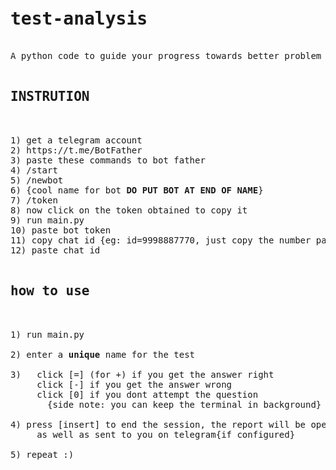 <pre>
<h1>test-analysis</h1>
A python code to guide your progress towards better problem solving
  
<H2><B>INSTRUTION</B></H2>
  
1) get a telegram account
2) https://t.me/BotFather
3) paste these commands to bot father
4) /start
5) /newbot
6) {cool name for bot <B>DO PUT BOT AT END OF NAME</B>}
7) /token
8) now click on the token obtained to copy it
9) run main.py
10) paste bot token
11) copy chat id {eg: id=9998887770, just copy the number part}
12) paste chat id

<H2>how to use</H2>

1) run main.py
  
2) enter a <b>unique</b> name for the test
  
3)   click [=] (for +) if you get the answer right
     click [-] if you get the answer wrong
     click [0] if you dont attempt the question
       {side note: you can keep the terminal in background}
  
4) press [insert] to end the session, the report will be opened on your screen
     as well as sent to you on telegram{if configured}
  
5) repeat :)
